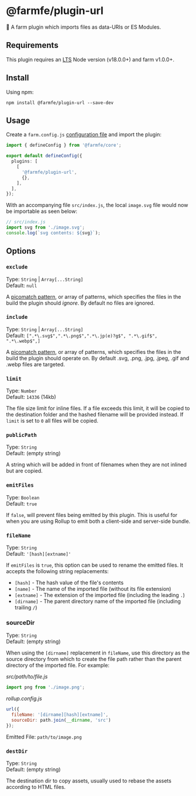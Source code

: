 # @farmfe/plugin-url

🍣 A farm plugin which imports files as data-URIs or ES Modules.

## Requirements

This plugin requires an [LTS](https://github.com/nodejs/Release) Node version (v18.0.0+) and farm v1.0.0+.

## Install

Using npm:

```console
npm install @farmfe/plugin-url --save-dev
```

## Usage

Create a `farm.config.js` [configuration file](https://www.farmfe.org/docs/config/configuring-farm) and import the plugin:

```typescript
import { defineConfig } from '@farmfe/core';

export default defineConfig({
  plugins: [
    [
      '@farmfe/plugin-url',
      {},
    ],
  ],
});
```

With an accompanying file `src/index.js`, the local `image.svg` file would now be importable as seen below:

```js
// src/index.js
import svg from './image.svg';
console.log(`svg contents: ${svg}`);
```

## Options

### `exclude`

Type: `String` | `Array[...String]`<br>
Default: `null`

A [picomatch pattern](https://github.com/micromatch/picomatch), or array of patterns, which specifies the files in the build the plugin should _ignore_. By default no files are ignored.

### `include`

Type: `String` | `Array[...String]`<br>
Default: `[".*\.svg$",".*\.png$",".*\.jp(e)?g$", ".*\.gif$", ".*\.webp$",]`

A [picomatch pattern](https://github.com/micromatch/picomatch), or array of patterns, which specifies the files in the build the plugin should operate on. By default .svg, .png, .jpg, .jpeg, .gif and .webp files are targeted.

### `limit`

Type: `Number`<br>
Default: `14336` (14kb)

The file size limit for inline files. If a file exceeds this limit, it will be copied to the destination folder and the hashed filename will be provided instead. If `limit` is set to `0` all files will be copied.

### `publicPath`

Type: `String`<br>
Default: (empty string)

A string which will be added in front of filenames when they are not inlined but are copied.

### `emitFiles`

Type: `Boolean`<br>
Default: `true`

If `false`, will prevent files being emitted by this plugin. This is useful for when you are using Rollup to emit both a client-side and server-side bundle.

### `fileName`

Type: `String`<br>
Default: `'[hash][extname]'`

If `emitFiles` is `true`, this option can be used to rename the emitted files. It accepts the following string replacements:

- `[hash]` - The hash value of the file's contents
- `[name]` - The name of the imported file (without its file extension)
- `[extname]` - The extension of the imported file (including the leading `.`)
- `[dirname]` - The parent directory name of the imported file (including trailing `/`)

### sourceDir

Type: `String`<br>
Default: (empty string)

When using the `[dirname]` replacement in `fileName`, use this directory as the source directory from which to create the file path rather than the parent directory of the imported file. For example:

_src/path/to/file.js_

```js
import png from './image.png';
```

_rollup.config.js_

```js
url({
  fileName: '[dirname][hash][extname]',
  sourceDir: path.join(__dirname, 'src')
});
```

Emitted File: `path/to/image.png`

### `destDir`

Type: `String`<br>
Default: (empty string)

The destination dir to copy assets, usually used to rebase the assets according to HTML files.
